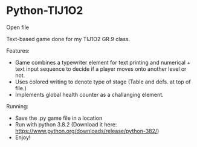 # Python-TIJ1O2
Open file

Text-based game done for my TIJ1O2 GR.9 class.

Features:
- Game combines a typewriter element for text printing and numerical + text input sequence to decide if a player moves onto another level or not.
- Uses colored writing to denote type of stage (Table and defs. at top of file.)
- Implements global health counter as a challanging element.

Running:
- Save the .py game file in a location
- Run with python 3.8.2 (Download it here: https://www.python.org/downloads/release/python-382/)
- Enjoy!
